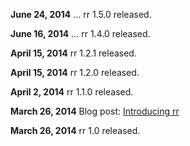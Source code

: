 **June 24, 2014** ... rr 1.5.0 released.

**June 16, 2014** ... rr 1.4.0 released.

**April 15, 2014**    rr 1.2.1 released.

**April 15, 2014**    rr 1.2.0 released.

**April 2, 2014** rr 1.1.0 released.

**March 26, 2014** Blog post: [Introducing rr](http://robert.ocallahan.org/2014/03/introducing-rr.html)

**March 26, 2014** rr 1.0 released.
